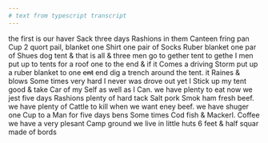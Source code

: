 ```yaml
---
# text from typescript transcript
---
```

the first is our haver Sack three days Rashions in them Canteen fring pan Cup 2 quort pail, blanket one Shirt one pair of Socks Ruber blanket one par of Shues dog tent & that is all & three men go to gether tent to gethe I men put up to tents for a roof one to the end & if it Comes a driving Storm put up a ruber blanket to one ~~ent~~ end dig a trench around the tent. it Raines & blows Some times very hard I never was drove out yet I Stick up my tent good & take Car of my Self as well as I Can. we have plenty to eat now we jest five days Rashions plenty of hard tack Salt pork Smok ham fresh beef. we have plenty of Cattle to kill when we want eney beef. we have shuger one Cup to a Man for five days bens  Some times Cod fish & Mackerl. Coffee  we have a very plesant Camp ground we live in little huts 6 feet & half squar made of bords